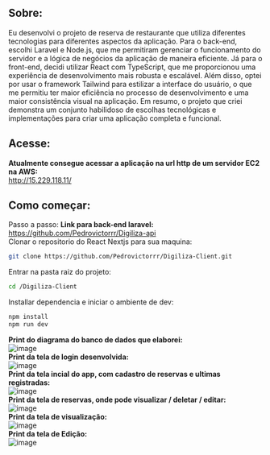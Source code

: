 ## Sobre:

Eu desenvolvi o projeto de reserva de restaurante que utiliza diferentes tecnologias para diferentes aspectos da aplicação. Para o back-end, escolhi Laravel e Node.js, que me permitiram gerenciar o funcionamento do servidor e a lógica de negócios da aplicação de maneira eficiente. Já para o front-end, decidi utilizar React com TypeScript, que me proporcionou uma experiência de desenvolvimento mais robusta e escalável. Além disso, optei por usar o framework Tailwind para estilizar a interface do usuário, o que me permitiu ter maior eficiência no processo de desenvolvimento e uma maior consistência visual na aplicação. Em resumo, o projeto que criei demonstra um conjunto habilidoso de escolhas tecnológicas e implementações para criar uma aplicação completa e funcional.

## Acesse:
<strong>Atualmente consegue acessar a aplicação na url http de um servidor EC2 na AWS:</strong><br>
http://15.229.118.11/
## Como começar:

Passo a passo:
<strong>Link para back-end laravel:</strong><br>
https://github.com/Pedrovictorrr/Digiliza-api<br>
Clonar o repositorio do React Nextjs para sua maquina:
```bash
git clone https://github.com/Pedrovictorrr/Digiliza-Client.git
```
Entrar na pasta raiz do projeto:
```bash
cd /Digiliza-Client
```

Installar dependencia e iniciar o ambiente de dev:

```bash
npm install
npm run dev
```
<strong>Print do diagrama do banco de dados que elaborei:</strong><br>
![image](https://user-images.githubusercontent.com/82172897/235407938-9e209c4e-32fe-42aa-bcd9-9f40203f230d.png)<br>
<strong>Print da tela de login desenvolvida:</strong><br>
![image](https://user-images.githubusercontent.com/82172897/235408385-de703b61-324f-4e67-a738-2b6febb5e372.png)<br>
<strong>Print da tela incial do app, com cadastro de reservas e ultimas registradas:</strong><br>
![image](https://user-images.githubusercontent.com/82172897/235408313-c2a7d239-cc1a-4d5f-bce2-87713c767050.png)<br>
<strong>Print da tela de reservas, onde pode visualizar / deletar / editar:</strong><br>
![image](https://user-images.githubusercontent.com/82172897/235408334-ec9546c5-800d-4d70-bee5-69516b464367.png)<br>
<strong>Print da tela de visualização:</strong><br>
![image](https://user-images.githubusercontent.com/82172897/235408350-39f9f732-fa23-41b3-a176-23c5f46b9799.png)<br>
<strong>Print da tela de Edição:</strong><br>
![image](https://user-images.githubusercontent.com/82172897/235408367-b65b6b8d-3c13-40bd-adcd-9211a62995b7.png)<br>







